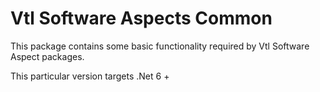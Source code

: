 # Vtl Software Aspects Common

This package contains some basic functionality required by Vtl Software Aspect packages.

This particular version targets .Net 6 +